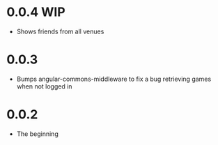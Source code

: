 # 0.0.4 WIP

* Shows friends from all venues

# 0.0.3

* Bumps angular-commons-middleware to fix a bug retrieving games when not logged in

# 0.0.2

* The beginning
